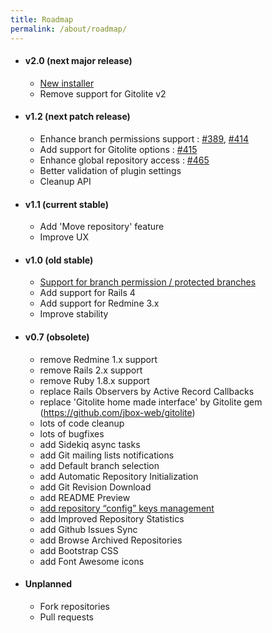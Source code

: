 ```yaml
---
title: Roadmap
permalink: /about/roadmap/
---
```


* #### v2.0 (next major release)

  * [New installer](https://github.com/jbox-web/redmine_git_hosting/issues/382)
  * Remove support for Gitolite v2

* #### v1.2 (next patch release)

  * Enhance branch permissions support : [#389](https://github.com/jbox-web/redmine_git_hosting/issues/389), [#414](https://github.com/jbox-web/redmine_git_hosting/issues/414)
  * Add support for Gitolite options : [#415](https://github.com/jbox-web/redmine_git_hosting/issues/415)
  * Enhance global repository access : [#465](https://github.com/jbox-web/redmine_git_hosting/issues/465)
  * Better validation of plugin settings
  * Cleanup API

* #### v1.1 (current stable)

  * Add 'Move repository' feature
  * Improve UX

* #### v1.0 (old stable)

  * [Support for branch permission / protected branches](https://github.com/jbox-web/redmine_git_hosting/issues/86)
  * Add support for Rails 4
  * Add support for Redmine 3.x
  * Improve stability

* #### v0.7 (obsolete)

  * remove Redmine 1.x support
  * remove Rails 2.x support
  * remove Ruby 1.8.x support
  * replace Rails Observers by Active Record Callbacks
  * replace 'Gitolite home made interface' by Gitolite gem (https://github.com/jbox-web/gitolite)
  * lots of code cleanup
  * lots of bugfixes
  * add Sidekiq async tasks
  * add Git mailing lists notifications
  * add Default branch selection
  * add Automatic Repository Initialization
  * add Git Revision Download
  * add README Preview
  * [add repository “config” keys management](https://github.com/jbox-web/redmine_git_hosting/issues/78)
  * add Improved Repository Statistics
  * add Github Issues Sync
  * add Browse Archived Repositories
  * add Bootstrap CSS
  * add Font Awesome icons

* #### Unplanned

  * Fork repositories
  * Pull requests
